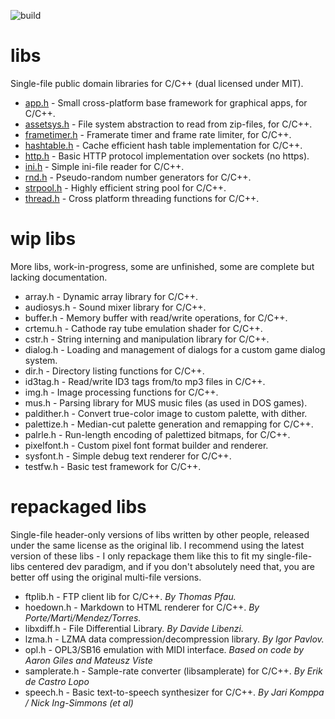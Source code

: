 ![build](https://github.com/mattiasgustavsson/libs/actions/workflows/main.yml/badge.svg)

# libs
Single-file public domain libraries for C/C++ (dual licensed under MIT).

* [app.h](docs/app.md) - Small cross-platform base framework for graphical apps, for C/C++.
* [assetsys.h](docs/assetsys.md) - File system abstraction to read from zip-files, for C/C++.
* [frametimer.h](docs/frametimer.md) - Framerate timer and frame rate limiter, for C/C++.
* [hashtable.h](docs/hashtable.md) - Cache efficient hash table implementation for C/C++.
* [http.h](docs/http.md) - Basic HTTP protocol implementation over sockets (no https).
* [ini.h](docs/ini.md) - Simple ini-file reader for C/C++.
* [rnd.h](docs/rnd.md) - Pseudo-random number generators for C/C++.
* [strpool.h](docs/strpool.md) - Highly efficient string pool for C/C++.
* [thread.h](docs/thread.md) - Cross platform threading functions for C/C++.


# wip libs
More libs, work-in-progress, some are unfinished, some are complete but lacking documentation.

* array.h - Dynamic array library for C/C++.
* audiosys.h - Sound mixer library for C/C++.
* buffer.h - Memory buffer with read/write operations, for C/C++.
* crtemu.h - Cathode ray tube emulation shader for C/C++.
* cstr.h - String interning and manipulation library for C/C++.
* dialog.h - Loading and management of dialogs for a custom game dialog system.
* dir.h - Directory listing functions for C/C++.
* id3tag.h - Read/write ID3 tags from/to mp3 files in C/C++.
* img.h - Image processing functions for C/C++.
* mus.h - Parsing library for MUS music files (as used in DOS games).
* paldither.h - Convert true-color image to custom palette, with dither.
* palettize.h - Median-cut palette generation and remapping for C/C++.
* palrle.h - Run-length encoding of palettized bitmaps, for C/C++.
* pixelfont.h - Custom pixel font format builder and renderer.
* sysfont.h - Simple debug text renderer for C/C++.
* testfw.h - Basic test framework for C/C++.


# repackaged libs
Single-file header-only versions of libs written by other people, released under the same license as the original lib.
I recommend using the latest version of these libs - I only repackage them like this to fit my single-file-libs centered
dev paradigm, and if you don't absolutely need that, you are better off using the original multi-file versions.

* ftplib.h - FTP client lib for C/C++. *By Thomas Pfau.*
* hoedown.h - Markdown to HTML renderer for C/C++. *By Porte/Marti/Mendez/Torres.*
* libxdiff.h - File Differential Library. *By Davide Libenzi.*
* lzma.h - LZMA data compression/decompression library. *By Igor Pavlov.*
* opl.h - OPL3/SB16 emulation with MIDI interface. *Based on code by Aaron Giles and Mateusz Viste* 
* samplerate.h - Sample-rate converter (libsamplerate) for C/C++. *By Erik de Castro Lopo*
* speech.h - Basic text-to-speech synthesizer for C/C++. *By Jari Komppa / Nick Ing-Simmons (et al)*

